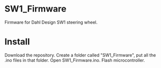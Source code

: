# SW1_Firmware
Firmware for Dahl Design SW1 steering wheel.

# Install
Download the repository. Create a folder called "SW1_Firmware", put all the .ino files in that folder. Open SW1_Firmware.ino. Flash microcontroller. 
